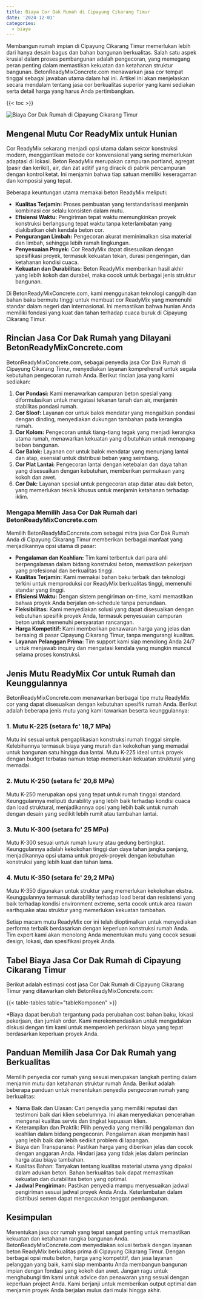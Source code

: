 ```yaml
---
title: Biaya Cor Dak Rumah di Cipayung Cikarang Timur
date: '2024-12-01'
categories:
  - biaya
---
```


Membangun rumah impian di Cipayung Cikarang Timur memerlukan lebih dari hanya desain bagus dan bahan bangunan berkualitas. Salah satu aspek krusial dalam proses pembangunan adalah pengecoran, yang memegang peran penting dalam memastikan kekuatan dan ketahanan struktur bangunan. BetonReadyMixConcrete.com menawarkan jasa cor tempat tinggal sebagai jawaban utama dalam hal ini. Artikel ini akan menjelaskan secara mendalam tentang jasa cor berkualitas superior yang kami sediakan serta detail harga yang harus Anda pertimbangkan.

{{< toc >}}

![Biaya Cor Dak Rumah di Cipayung Cikarang Timur](https://betoncor8.github.io/cor/harga-beton-readymix-concrete%20(1).png)

## Mengenal Mutu Cor ReadyMix untuk Hunian

Cor ReadyMix sekarang menjadi opsi utama dalam sektor konstruksi modern, menggantikan metode cor konvensional yang sering memerlukan adaptasi di lokasi. Beton ReadyMix merupakan campuran portland, agregat (pasir dan kerikil), air, dan zat aditif yang diracik di pabrik pencampuran dengan kontrol ketat. Ini menjamin bahwa tiap satuan memiliki keseragaman dan komposisi yang tepat.

Beberapa keuntungan utama memakai beton ReadyMix meliputi:

- **Kualitas Terjamin:** Proses pembuatan yang terstandarisasi menjamin kombinasi cor selalu konsisten dalam mutu.
- **Efisiensi Waktu:** Pengiriman tepat waktu memungkinkan proyek konstruksi berlangsung tepat waktu tanpa keterlambatan yang diakibatkan oleh kendala beton cor.
- **Pengurangan Limbah:** Pengecoran akurat meminimalkan sisa material dan limbah, sehingga lebih ramah lingkungan.
- **Penyesuaian Proyek:** Cor ReadyMix dapat disesuaikan dengan spesifikasi proyek, termasuk kekuatan tekan, durasi pengeringan, dan ketahanan kondisi cuaca.
- **Kekuatan dan Durabilitas:** Beton ReadyMix memberikan hasil akhir yang lebih kokoh dan durabel, maka cocok untuk berbagai jenis struktur bangunan.

Di BetonReadyMixConcrete.com, kami menggunakan teknologi canggih dan bahan baku bermutu tinggi untuk membuat cor ReadyMix yang memenuhi standar dalam negeri dan internasional. Ini memastikan bahwa hunian Anda memiliki fondasi yang kuat dan tahan terhadap cuaca buruk di Cipayung Cikarang Timur.

## Rincian Jasa Cor Dak Rumah yang Dilayani BetonReadyMixConcrete.com

BetonReadyMixConcrete.com, sebagai penyedia jasa Cor Dak Rumah di Cipayung Cikarang Timur, menyediakan layanan komprehensif untuk segala kebutuhan pengecoran rumah Anda. Berikut rincian jasa yang kami sediakan:

1. **Cor Pondasi:** Kami menawarkan campuran beton spesial yang diformulasikan untuk mengatasi tekanan tanah dan air, menjamin stabilitas pondasi rumah.
2. **Cor Sloof:** Layanan cor untuk balok mendatar yang mengaitkan pondasi dengan dinding, menyediakan dukungan tambahan pada kerangka rumah.
3. **Cor Kolom:** Pengecoran untuk tiang-tiang tegak yang menjadi kerangka utama rumah, menawarkan kekuatan yang dibutuhkan untuk menopang beban bangunan.
4. **Cor Balok:** Layanan cor untuk balok mendatar yang menunjang lantai dan atap, esensial untuk distribusi beban yang seimbang.
5. **Cor Plat Lantai:** Pengecoran lantai dengan ketebalan dan daya tahan yang disesuaikan dengan kebutuhan, memberikan permukaan yang kokoh dan awet.
6. **Cor Dak:** Layanan spesial untuk pengecoran atap datar atau dak beton, yang memerlukan teknik khusus untuk menjamin ketahanan terhadap iklim.

### Mengapa Memilih Jasa Cor Dak Rumah dari BetonReadyMixConcrete.com

Memilih BetonReadyMixConcrete.com sebagai mitra jasa Cor Dak Rumah Anda di Cipayung Cikarang Timur memberikan berbagai manfaat yang menjadikannya opsi utama di pasar:

- **Pengalaman dan Keahlian:** Tim kami terbentuk dari para ahli berpengalaman dalam bidang konstruksi beton, memastikan pekerjaan yang profesional dan berkualitas tinggi.
- **Kualitas Terjamin:** Kami memakai bahan baku terbaik dan teknologi terkini untuk memproduksi cor ReadyMix berkualitas tinggi, memenuhi standar yang tinggi.
- **Efisiensi Waktu:** Dengan sistem pengiriman on-time, kami memastikan bahwa proyek Anda berjalan on-schedule tanpa penundaan.
- **Fleksibilitas:** Kami menyediakan solusi yang dapat disesuaikan dengan kebutuhan spesifik proyek Anda, termasuk penyesuaian campuran beton untuk memenuhi persyaratan rancangan.
- **Harga Kompetitif:** Kami memberikan penawaran harga yang jelas dan bersaing di pasar Cipayung Cikarang Timur, tanpa mengurangi kualitas.
- **Layanan Pelanggan Prima:** Tim support kami siap menolong Anda 24/7 untuk menjawab inquiry dan mengatasi kendala yang mungkin muncul selama proses konstruksi.

## Jenis Mutu ReadyMix Cor untuk Rumah dan Keunggulannya

BetonReadyMixConcrete.com menawarkan berbagai tipe mutu ReadyMix cor yang dapat disesuaikan dengan kebutuhan spesifik rumah Anda. Berikut adalah beberapa jenis mutu yang kami tawarkan beserta keunggulannya:

### 1\. Mutu K-225 (setara fc' 18,7 MPa)

Mutu ini sesuai untuk pengaplikasian konstruksi rumah tinggal simple. Kelebihannya termasuk biaya yang murah dan kekokohan yang memadai untuk bangunan satu hingga dua lantai. Mutu K-225 ideal untuk proyek dengan budget terbatas namun tetap memerlukan kekuatan struktural yang memadai.

### 2\. Mutu K-250 (setara fc' 20,8 MPa)

Mutu K-250 merupakan opsi yang tepat untuk rumah tinggal standard. Keunggulannya meliputi durability yang lebih baik terhadap kondisi cuaca dan load struktural, menjadikannya opsi yang lebih baik untuk rumah dengan desain yang sedikit lebih rumit atau tambahan lantai.

### 3\. Mutu K-300 (setara fc' 25 MPa)

Mutu K-300 sesuai untuk rumah luxury atau gedung bertingkat. Keunggulannya adalah kekokohan tinggi dan daya tahan jangka panjang, menjadikannya opsi utama untuk proyek-proyek dengan kebutuhan konstruksi yang lebih kuat dan tahan lama.

### 4\. Mutu K-350 (setara fc' 29,2 MPa)

Mutu K-350 digunakan untuk struktur yang memerlukan kekokohan ekstra. Keunggulannya termasuk durability terhadap load berat dan resistensi yang baik terhadap kondisi environment extreme, serta cocok untuk area rawan earthquake atau struktur yang memerlukan kekuatan tambahan.

Setiap macam mutu ReadyMix cor ini telah dioptimalkan untuk menyediakan performa terbaik berdasarkan dengan keperluan konstruksi rumah Anda. Tim expert kami akan menolong Anda menentukan mutu yang cocok sesuai design, lokasi, dan spesifikasi proyek Anda.

## Tabel Biaya Jasa Cor Dak Rumah di Cipayung Cikarang Timur

Berikut adalah estimasi cost jasa Cor Dak Rumah di Cipayung Cikarang Timur yang ditawarkan oleh BetonReadyMixConcrete.com:

{{< table-tables table="tableKomponen" >}}

\*Biaya dapat berubah tergantung pada perubahan cost bahan baku, lokasi pekerjaan, dan jumlah order. Kami merekomendasikan untuk mengadakan diskusi dengan tim kami untuk memperoleh perkiraan biaya yang tepat berdasarkan keperluan proyek Anda.

## Panduan Memilih Jasa Cor Dak Rumah yang Berkualitas

Memilih penyedia cor rumah yang sesuai merupakan langkah penting dalam menjamin mutu dan ketahanan struktur rumah Anda. Berikut adalah beberapa panduan untuk menentukan penyedia pengecoran rumah yang berkualitas:

- Nama Baik dan Ulasan: Cari penyedia yang memiliki reputasi dan testimoni baik dari klien sebelumnya. Ini akan menyediakan pencerahan mengenai kualitas servis dan tingkat kepuasan klien.
- Keterampilan dan Praktik: Pilih penyedia yang memiliki pengalaman dan keahlian dalam bidang pengecoran. Pengalaman akan menjamin hasil yang lebih baik dan lebih sedikit problem di lapangan.
- Biaya dan Transparansi: Pastikan harga yang diberikan jelas dan cocok dengan anggaran Anda. Hindari jasa yang tidak jelas dalam perincian harga atau biaya tambahan.
- Kualitas Bahan: Tanyakan tentang kualitas material utama yang dipakai dalam adukan beton. Bahan berkualitas baik dapat memastikan kekuatan dan durabilitas beton yang optimal.
- **Jadwal Pengiriman:** Pastikan penyedia mampu menyesuaikan jadwal pengiriman sesuai jadwal proyek Anda Anda. Keterlambatan dalam distribusi semen dapat mengacaukan tenggat pembangunan.

## Kesimpulan

Menentukan jasa cor rumah yang tepat sangat penting untuk memastikan kekuatan dan ketahanan rangka bangunan Anda. BetonReadyMixConcrete.com menyediakan solusi terbaik dengan layanan beton ReadyMix berkualitas prima di Cipayung Cikarang Timur. Dengan berbagai opsi mutu beton, harga yang kompetitif, dan jasa layanan pelanggan yang baik, kami siap membantu Anda membangun bangunan impian dengan fondasi yang kokoh dan awet. Jangan ragu untuk menghubungi tim kami untuk advice dan penawaran yang sesuai dengan keperluan project Anda. Kami berjanji untuk memberikan output optimal dan menjamin proyek Anda berjalan mulus dari mulai hingga akhir.
